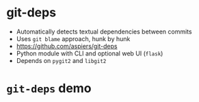 <!-- .slide: data-state="normal" id="deps" data-timing="40" -->
# git-deps

*   Automatically detects textual dependencies between commits
*   <!-- .element: class="fragment" -->
    Uses `git blame` approach, hunk by hunk
*   <!-- .element: class="fragment" -->
    https://github.com/aspiers/git-deps
*   <!-- .element: class="fragment" -->
    Python module with CLI and optional web UI (`flask`)
*   <!-- .element: class="fragment" -->
    Depends on `pygit2` and `libgit2`


<!-- .slide: data-state="section-break" id="deps-demo" data-menu-title="git-deps demo" data-timing="40" -->
# `git-deps` demo
